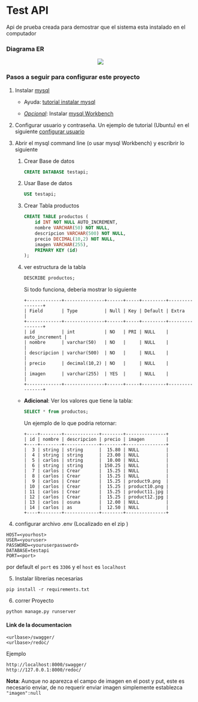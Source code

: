 # Test API
Api de prueba creada para demostrar que el sistema esta instalado en el computador

### Diagrama ER

<p align="center"> 
<img src="https://i.ibb.co/0X5RJ6r/entidad-entrega-25.png">
</p>


### Pasos a seguir para configurar este proyecto

1) Instalar [mysql](https://dev.mysql.com/downloads/mysql/)
    - Ayuda: [tutorial instalar mysql](https://www.digitalocean.com/community/tutorials/how-to-install-mysql-on-ubuntu-20-04-es)

    - <ins>_Opcional_</ins>: Instalar [mysql Workbench](https://dev.mysql.com/downloads/workbench/)
2) Configurar usuario y contraseña. Un ejemplo de tutorial (Ubuntu) en el siguiente  [configurar usuario](https://www.digitalocean.com/community/tutorials/crear-un-nuevo-usuario-y-otorgarle-permisos-en-mysql-es)

3) Abrir el mysql command line (o usar mysql Workbench) y escribrir lo siguiente

    1) Crear Base de datos
        ```sql
        CREATE DATABASE testapi;
        ```
    2) Usar Base de datos
        ```sql
        USE testapi;
        ```

    3) Crear Tabla productos
        ```sql
        CREATE TABLE productos (
            id INT NOT NULL AUTO_INCREMENT,
            nombre VARCHAR(50) NOT NULL,
            descripcion VARCHAR(500) NOT NULL,
            precio DECIMAL(10,2) NOT NULL,
            imagen VARCHAR(255),
            PRIMARY KEY (id)
        );
        ```
    4) ver estructura de la tabla
        ```sql
        DESCRIBE productos;
        ```
        Si todo funciona, deberia mostrar lo siguiente
        ```
        +-------------+---------------+------+-----+---------+----------------+
        | Field       | Type          | Null | Key | Default | Extra          |
        +-------------+---------------+------+-----+---------+----------------+
        | id          | int           | NO   | PRI | NULL    | auto_increment |
        | nombre      | varchar(50)   | NO   |     | NULL    |                |
        | descripcion | varchar(500)  | NO   |     | NULL    |                |
        | precio      | decimal(10,2) | NO   |     | NULL    |                |
        | imagen      | varchar(255)  | YES  |     | NULL    |                |
        +-------------+---------------+------+-----+---------+----------------+

        ```
    
    - **Adicional**: Ver los valores que tiene la tabla:
        ```sql
        SELECT * from productos;
        ```
        Un ejemplo de lo que podria retornar:
        ```
        +----+--------+-------------+--------+---------------+
        | id | nombre | descripcion | precio | imagen        |
        +----+--------+-------------+--------+---------------+
        |  3 | string | string      |  15.80 | NULL          |
        |  4 | string | string      |  23.00 | NULL          |
        |  5 | carlos | string      |  10.00 | NULL          |
        |  6 | string | string      | 150.25 | NULL          |
        |  7 | carlos | Crear       |  15.25 | NULL          |
        |  8 | carlos | Crear       |  15.25 | NULL          |
        |  9 | carlos | Crear       |  15.25 | product9.png  |
        | 10 | carlos | Crear       |  15.25 | product10.png |
        | 11 | carlos | Crear       |  15.25 | product11.jpg |
        | 12 | carlos | Crear       |  15.25 | product12.jpg |
        | 13 | carlos | osuna       |  12.00 | NULL          |
        | 14 | carlos | as          |  12.50 | NULL          |
        +----+--------+-------------+--------+---------------+

        ```

4) configurar archivo .env (Localizado en el zip )
```
HOST=<yourhost>
USER=<youruser>
PASSWORD=<youruserpassword>
DATABASE=testapi
PORT=<port>
```
por default el `port` es `3306` y el `host` es `localhost`

5) Instalar librerias necesarias
```
pip install -r requirements.txt
```
6) correr Proyecto
```
python manage.py runserver
```

#### Link de la documentacion
```
<urlbase>/swagger/
<urlbase>/redoc/
```
Ejemplo
```
http://localhost:8000/swagger/
http://127.0.0.1:8000/redoc/
```

**Nota**: Aunque no aparezca el campo de imagen en el post y put, este es necesario enviar, de no requerir enviar imagen simplemente establezca `"imagen":null`
